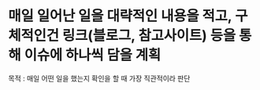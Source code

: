 # 매일 일어난 일을 대략적인 내용을 적고, 구체적인건 링크(블로그, 참고사이트) 등을 통해 이슈에 하나씩 담을 계획

목적 : 매일 어떤 일을 했는지 확인을 할 때 가장 직관적이라 판단
